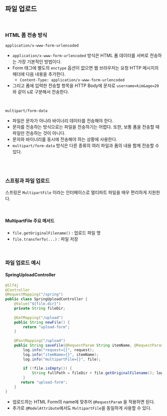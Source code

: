 ## 파일 업로드

<br>

### HTML 폼 전송 방식 
`application/x-www-form-urlencoded` 
+ `application/x-www-form-urlencoded` 방식은 HTML 폼 데이터를 서버로 전송하는 가장 기본적인 방법이다. 
+ Form 태그에 별도의 `enctype` 옵션이 없으면 웹 브라우저는 요청 HTTP 메시지의 헤더에 다음 내용을 추가한다.
  + `Content-Type: application/x-www-form-urlencoded`
+ 그리고 폼에 입력한 전송할 항목을 HTTP Body에 문자로 `username=kim&age=20` 와 같이 `&`로 구분해서 전송한다.

<br>

`multipart/form-data`
+ 파일은 문자가 아니라 바이너리 데이터를 전송해야 한다.
+ 문자를 전송하는 방식으로는 파일을 전송하기는 어렵다. 또한, 보통 폼을 전송할 때 파일만 전송하는 것이 아니다.
+ 문자와 바이너리를 동시에 전송해야 하는 상황에 사용한다.
+ `multipart/form-data` 방식은 다른 종류의 여러 파일과 폼의 내용 함께 전송할 수 있다.

<br><br>

### 스프링과 파일 업로드

스프링은 `MultipartFile` 이라는 인터페이스로 멀티파트 파일을 매우 편리하게 지원한다.

<br>

#### MultipartFile 주요 메서드 
+ `file.getOriginalFilename()` : 업로드 파일 명 
+ `file.transferTo(...)` : 파일 저장

<br>

### 파일 업로드 예시

#### SpringUploadController
```java
@Slf4j
@Controller
@RequestMapping("/spring")
public class SpringUploadController {
    @Value("${file.dir}")
    private String fileDir;
    
    @GetMapping("/upload")
    public String newFile() {
        return "upload-form";
    }
    
    @PostMapping("/upload")
    public String saveFile(@RequestParam String itemName, @RequestParam MultipartFile file, HttpServletRequest request) throws IOException {
        log.info("request={}", request);
        log.info("itemName={}", itemName);
        log.info("multipartFile={}", file);
        
        if (!file.isEmpty()) {
            String fullPath = fileDir + file.getOriginalFilename(); log.info("파일 저장 fullPath={}", fullPath); file.transferTo(new File(fullPath));
        }
       return "upload-form";
    }
}
```
+ 업로드하는 HTML Form의 name에 맞추어 `@RequestParam` 을 적용하면 된다. 
+ 추가로 `@ModelAttribute`에서도 `MultipartFile`을 동일하게 사용할 수 있다.
<br>



